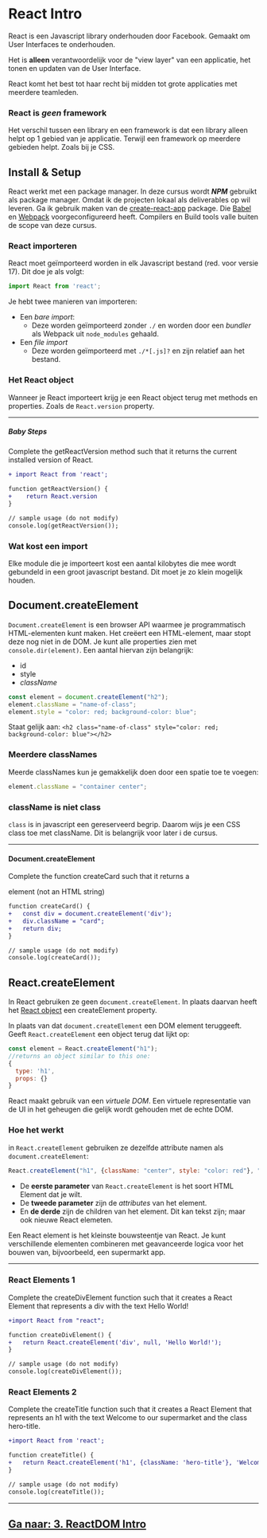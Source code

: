 # React Intro
React is een Javascript library onderhouden door Facebook. Gemaakt om User Interfaces te onderhouden.

Het is **alleen** verantwoordelijk voor de "view layer" van een applicatie, het tonen en updaten van de User Interface. 

React komt het best tot haar recht bij midden tot grote applicaties met meerdere teamleden. 

### React is *geen* framework
Het verschil tussen een library en een framework is dat een library alleen helpt op 1 gebied van je applicatie. Terwijl een framework op meerdere gebieden helpt. Zoals bij je CSS.

## Install & Setup
React werkt met een package manager. In deze cursus wordt ***NPM*** gebruikt als package manager.
Omdat ik de projecten lokaal als deliverables op wil leveren. Ga ik gebruik maken van de [create-react-app](https://github.com/facebook/create-react-app) package. Die [Babel](https://babeljs.io/) en [Webpack](https://webpack.js.org/) voorgeconfigureerd heeft. Compilers en Build tools valle buiten de scope van deze cursus.

### React importeren
React moet geïmporteerd worden in elk Javascript bestand (red. voor versie 17). Dit doe je als volgt:
```js
import React from 'react';
```
Je hebt twee manieren van importeren:
- Een *bare import*:
    - Deze worden geïmporteerd zonder `./` en worden door een *bundler* als Webpack uit `node_modules` gehaald.
- Een *file import*
    - Deze worden geïmporteerd met `./*[.js]?` en zijn relatief aan het bestand.
    
### Het React object
Wanneer je React importeert krijg je een React object terug met methods en properties. Zoals de `React.version` property.

---
##### Baby Steps
Complete the getReactVersion method such that it returns the current installed version of React.
```diff
+ import React from 'react';

function getReactVersion() {
+    return React.version
}

// sample usage (do not modify)
console.log(getReactVersion());
```

### Wat kost een import
Elke module die je importeert kost een aantal kilobytes die mee wordt gebundeld in een groot javascript bestand. Dit moet je zo klein mogelijk houden.

## Document.createElement
`Document.createElement` is een browser API waarmee je programmatisch HTML-elementen kunt maken.
Het creëert een HTML-element, maar stopt deze nog niet in de DOM. Je kunt alle properties zien met `console.dir(element)`. Een aantal hiervan zijn belangrijk:
- id
- style
- *className*

```js
const element = document.createElement("h2");
element.className = "name-of-class";
element.style = "color: red; background-color: blue";
```
Staat gelijk aan: `<h2 class="name-of-class" style="color: red; background-color: blue"></h2>`

### Meerdere classNames

Meerde classNames kun je gemakkelijk doen door een spatie toe te voegen:
```js
element.className = "container center";
```

### className is niet class
`class` is in javascript een gereserveerd begrip. Daarom wijs je een CSS class toe met className. Dit is belangrijk voor later i de cursus. 

---
#### Document.createElement
Complete the function createCard such that it returns a <div class="card"></div> element (not an HTML string)
```diff
function createCard() {
+   const div = document.createElement('div');
+   div.className = "card";
+   return div;
}

// sample usage (do not modify)
console.log(createCard());
```

## React.createElement
In React gebruiken ze geen `document.createElement`. In plaats daarvan heeft het [React object](2-react-intro.md#het-react-object) een createElement property.

In plaats van dat `document.createElement` een DOM element teruggeeft. Geeft `React.createElement` een object terug dat lijkt op:
```js
const element = React.createElement("h1");
//returns an object similar to this one:
{
  type: 'h1',
  props: {}
}
```
React maakt gebruik van een *virtuele DOM*. Een virtuele representatie van de UI in het geheugen die gelijk wordt gehouden met de echte DOM. 

### Hoe het werkt
in `React.createElement` gebruiken ze dezelfde attribute namen als `document.createElement`:
```js
React.createElement("h1", {className: "center", style: "color: red"}, "Hello World")
```

- De **eerste parameter** van `React.createElement` is het soort HTML Element dat je wilt.
- De **tweede parameter** zijn de *attributes* van het element. 
- En **de derde** zijn de children van het element. Dit kan tekst zijn; maar ook nieuwe React elemeten.

Een React element is het kleinste bouwsteentje van React. Je kunt verschillende elementen combineren met geavanceerde logica voor het bouwen van, bijvoorbeeld, een supermarkt app.

---
### React Elements 1
Complete the createDivElement function such that it creates a React Element that represents a div with the text Hello World!
```diff
+import React from "react";

function createDivElement() {
+   return React.createElement('div', null, 'Hello World!');
}

// sample usage (do not modify)
console.log(createDivElement());
```

### React Elements 2
Complete the createTitle function such that it creates a React Element that represents an h1 with the text Welcome to our supermarket and the class hero-title.
```diff
+import React from 'react';

function createTitle() {
+   return React.createElement('h1', {className: 'hero-title'}, 'Welcome to our supermarket');
}

// sample usage (do not modify)
console.log(createTitle());
```

---
## [Ga naar: 3. ReactDOM Intro](3-reactDOM-intro.md)